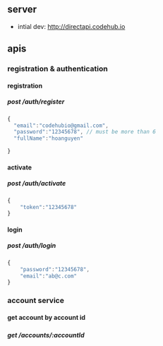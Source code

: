 ## server
- intial dev: http://directapi.codehub.io

## apis

### registration & authentication

#### registration
##### post /auth/register
```javascript
{
  "email":"codehubio@gmail.com",
  "password":"12345678", // must be more than 6
  "fullName":"hoanguyen"

}
```
#### activate
##### post /auth/activate
```javascript
{
	"token":"12345678"
}
```

#### login
##### post /auth/login
```javascript
{
	"password":"12345678",
	"email":"ab@c.com"
}
```
### account service

#### get account by account id

#####
##### get /accounts/:accountId 

